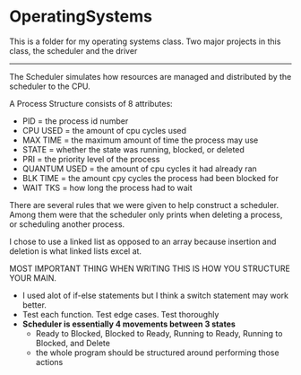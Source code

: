 # OperatingSystems

This is a folder for my operating systems class.
Two major projects in this class, the scheduler and the driver
____________________________________________________________________________________
The Scheduler simulates how resources are managed and distributed by the scheduler 
to the CPU. 

A Process Structure consists of 8 attributes:
- PID = the process id number
- CPU USED = the amount of cpu cycles used
- MAX TIME = the maximum amount of time the process may use
- STATE = whether the state was running, blocked, or deleted
- PRI = the priority level of the process
- QUANTUM USED = the amount of cpu cycles it had already ran
- BLK TIME = the amount cpy cycles the process had been blocked for
- WAIT TKS = how long the process had to wait 

There are several rules that we were given to help construct a scheduler. Among them were that the scheduler
only prints when deleting a process, or scheduling another process.

I chose to use a linked list as opposed to an array because insertion and deletion is 
what linked lists excel at.

MOST IMPORTANT THING WHEN WRITING THIS IS HOW YOU STRUCTURE YOUR MAIN.
- I used alot of if-else statements but I think a switch statement may work better.
- Test each function. Test edge cases. Test thoroughly
- **Scheduler is essentially 4 movements between 3 states**
  - Ready to Blocked, Blocked to Ready, Running to Ready, Running to Blocked, and Delete
  - the whole program should be structured around performing those actions
